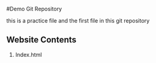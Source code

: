 #Demo Git Repository

this is a practice file and the first file in this git repository

## Website Contents

1. Index.html